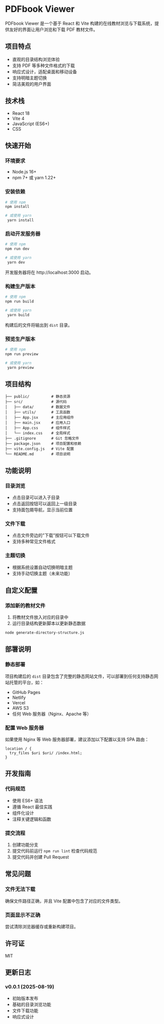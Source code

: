# PDFbook Viewer

PDFbook Viewer 是一个基于 React 和 Vite 构建的在线教材浏览与下载系统，提供友好的界面让用户浏览和下载 PDF 教材文件。

## 项目特点

- 直观的目录结构浏览体验
- 支持 PDF 等多种文件格式的下载
- 响应式设计，适配桌面和移动设备
- 支持明暗主题切换
- 简洁美观的用户界面

## 技术栈

- React 18
- Vite 4
- JavaScript (ES6+)
- CSS

## 快速开始

### 环境要求

- Node.js 16+ 
- npm 7+ 或 yarn 1.22+

### 安装依赖

```bash
# 使用 npm
npm install

# 或使用 yarn
 yarn install
```

### 启动开发服务器

```bash
# 使用 npm
npm run dev

# 或使用 yarn
 yarn dev
```

开发服务器将在 http://localhost:3000 启动。

### 构建生产版本

```bash
# 使用 npm
npm run build

# 或使用 yarn
 yarn build
```

构建后的文件将输出到 `dist` 目录。

### 预览生产版本

```bash
# 使用 npm
npm run preview

# 或使用 yarn
 yarn preview
```

## 项目结构

```
├── public/          # 静态资源
├── src/             # 源代码
│   ├── data/        # 数据文件
│   ├── utils/       # 工具函数
│   ├── App.jsx      # 主应用组件
│   ├── main.jsx     # 应用入口
│   ├── App.css      # 组件样式
│   └── index.css    # 全局样式
├── .gitignore       # Git 忽略文件
├── package.json     # 项目配置和依赖
├── vite.config.js   # Vite 配置
└── README.md        # 项目说明
```

## 功能说明

### 目录浏览

- 点击目录可以进入子目录
- 点击返回按钮可以返回上一级目录
- 支持面包屑导航，显示当前位置

### 文件下载

- 点击文件旁边的"下载"按钮可以下载文件
- 支持多种常见文件格式

### 主题切换

- 根据系统设置自动切换明暗主题
- 支持手动切换主题（未来功能）

## 自定义配置

### 添加新的教材文件

1. 将教材文件放入对应的目录中
2. 运行目录结构更新脚本以更新静态数据

```bash
node generate-directory-structure.js
```

## 部署说明

### 静态部署

项目构建后的 `dist` 目录包含了完整的静态网站文件，可以部署到任何支持静态网站托管的平台，如：

- GitHub Pages
- Netlify
- Vercel
- AWS S3
- 任何 Web 服务器（Nginx、Apache 等）

### 配置 Web 服务器

如果使用 Nginx 等 Web 服务器部署，建议添加以下配置以支持 SPA 路由：

```nginx
location / {
  try_files $uri $uri/ /index.html;
}
```

## 开发指南

### 代码规范

- 使用 ES6+ 语法
- 遵循 React 最佳实践
- 组件化设计
- 注释关键逻辑和函数

### 提交流程

1. 创建功能分支
2. 提交代码前运行 `npm run lint` 检查代码规范
3. 提交代码并创建 Pull Request

## 常见问题

### 文件无法下载

确保文件路径正确，并且 Vite 配置中包含了对应的文件类型。

### 页面显示不正确

尝试清除浏览器缓存或重新构建项目。

## 许可证

MIT

## 更新日志

### v0.0.1 (2025-08-19)

- 初始版本发布
- 基础的目录浏览功能
- 文件下载功能
- 响应式设计